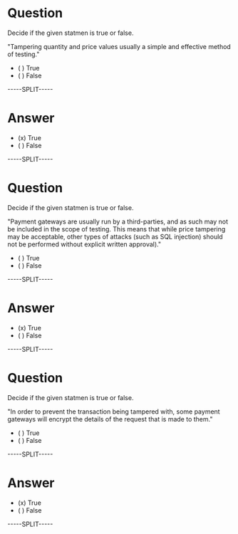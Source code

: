 # Question

Decide if the given statmen is true or false.

"Tampering quantity and price values usually a simple and effective method of testing."

* ( ) True
* ( ) False

-----SPLIT-----

# Answer

* (x) True
* ( ) False

-----SPLIT-----

# Question

Decide if the given statmen is true or false.

"Payment gateways are usually run by a third-parties, and as such may not be included in the scope of testing. This means that while price tampering may be acceptable, other types of attacks (such as SQL injection) should not be performed without explicit written approval)."

* ( ) True
* ( ) False

-----SPLIT-----

# Answer

* (x) True
* ( ) False

-----SPLIT-----

# Question

Decide if the given statmen is true or false.

"In order to prevent the transaction being tampered with, some payment gateways will encrypt the details of the request that is made to them."

* ( ) True
* ( ) False

-----SPLIT-----

# Answer

* (x) True
* ( ) False

-----SPLIT-----
